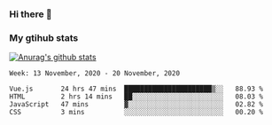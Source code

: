 ### Hi there 👋

### My gtihub stats

[![Anurag's github stats](https://github-readme-stats.vercel.app/api?username=gaozhidong)](https://github.com/gaozhidong/github-readme-stats)

<!--START_SECTION:waka-->
```text
Week: 13 November, 2020 - 20 November, 2020

Vue.js       24 hrs 47 mins  ██████████████████████▒░░   88.93 % 
HTML         2 hrs 14 mins   ██░░░░░░░░░░░░░░░░░░░░░░░   08.03 % 
JavaScript   47 mins         ▓░░░░░░░░░░░░░░░░░░░░░░░░   02.82 % 
CSS          3 mins          ░░░░░░░░░░░░░░░░░░░░░░░░░   00.20 % 
```
<!--END_SECTION:waka-->
